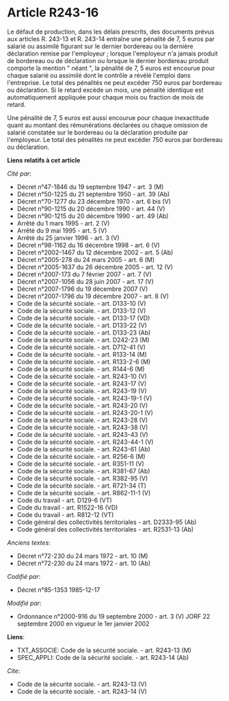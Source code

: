 # Article R243-16

Le défaut de production, dans les délais prescrits, des documents prévus aux articles R. 243-13 et R. 243-14 entraîne une
pénalité de 7, 5 euros par salarié ou assimilé figurant sur le dernier bordereau ou la dernière déclaration remise par
l'employeur ; lorsque l'employeur n'a jamais produit de bordereau ou de déclaration ou lorsque le dernier bordereau produit
comporte la mention " néant ", la pénalité de 7, 5 euros est encourue pour chaque salarié ou assimilé dont le contrôle a
révélé l'emploi dans l'entreprise. Le total des pénalités ne peut excéder 750 euros par bordereau ou déclaration. Si le
retard excède un mois, une pénalité identique est automatiquement appliquée pour chaque mois ou fraction de mois de retard. 

Une pénalité de 7, 5 euros est aussi encourue pour chaque inexactitude quant au montant des rémunérations déclarées ou chaque
omission de salarié constatée sur le bordereau ou la déclaration produite par l'employeur. Le total des pénalités ne peut
excéder 750 euros par bordereau ou déclaration.

**Liens relatifs à cet article**

_Cité par_:

  - Décret n°47-1846 du 19 septembre 1947 - art. 3 (M)
  - Décret n°50-1225 du 21 septembre 1950 - art. 39 (Ab)
  - Décret n°70-1277 du 23 décembre 1970 - art. 6 bis (V)
  - Décret n°90-1215 du 20 décembre 1990 - art. 44 (V)
  - Décret n°90-1215 du 20 décembre 1990 - art. 49 (Ab)
  - Arrêté du 1 mars 1995 - art. 2 (V)
  - Arrêté du 9 mai 1995 - art. 5 (V)
  - Arrêté du 25 janvier 1996 - art. 3 (V)
  - Décret n°98-1162 du 16 décembre 1998 - art. 6 (V)
  - Décret n°2002-1467 du 12 décembre 2002 - art. 5 (Ab)
  - Décret n°2005-278 du 24 mars 2005 - art. 6 (M)
  - Décret n°2005-1637 du 26 décembre 2005 - art. 12 (V)
  - Décret  n°2007-173 du 7 février 2007 - art. 7 (V)
  - Décret n°2007-1056 du 28 juin 2007 - art. 17 (V)
  - Décret n°2007-1796 du 19 décembre 2007 (V)
  - Décret n°2007-1796 du 19 décembre 2007 - art. 8 (V)
  - Code de la sécurité sociale. - art. D133-10 (V)
  - Code de la sécurité sociale. - art. D133-12 (V)
  - Code de la sécurité sociale. - art. D133-17 (VD)
  - Code de la sécurité sociale. - art. D133-22 (V)
  - Code de la sécurité sociale. - art. D133-23 (Ab)
  - Code de la sécurité sociale. - art. D242-23 (M)
  - Code de la sécurité sociale. - art. D712-41 (V)
  - Code de la sécurité sociale. - art. R133-14 (M)
  - Code de la sécurité sociale. - art. R133-2-6 (M)
  - Code de la sécurité sociale. - art. R144-6 (M)
  - Code de la sécurité sociale. - art. R243-10 (V)
  - Code de la sécurité sociale. - art. R243-17 (V)
  - Code de la sécurité sociale. - art. R243-19 (V)
  - Code de la sécurité sociale. - art. R243-19-1 (V)
  - Code de la sécurité sociale. - art. R243-20 (V)
  - Code de la sécurité sociale. - art. R243-20-1 (V)
  - Code de la sécurité sociale. - art. R243-28 (V)
  - Code de la sécurité sociale. - art. R243-38 (V)
  - Code de la sécurité sociale. - art. R243-43 (V)
  - Code de la sécurité sociale. - art. R243-44-1 (V)
  - Code de la sécurité sociale. - art. R243-61 (Ab)
  - Code de la sécurité sociale. - art. R256-6 (M)
  - Code de la sécurité sociale. - art. R351-11 (V)
  - Code de la sécurité sociale. - art. R381-67 (Ab)
  - Code de la sécurité sociale. - art. R382-95 (V)
  - Code de la sécurité sociale. - art. R721-34 (T)
  - Code de la sécurité sociale. - art. R862-11-1 (V)
  - Code du travail - art. D129-6 (VT)
  - Code du travail - art. R1522-16 (VD)
  - Code du travail - art. R812-12 (VT)
  - Code général des collectivités territoriales - art. D2333-95 (Ab)
  - Code général des collectivités territoriales - art. R2531-13 (Ab)

_Anciens textes_:

  - Décret n°72-230 du 24 mars 1972 - art. 10 (M)
  - Décret n°72-230 du 24 mars 1972 - art. 10 (Ab)

_Codifié par_:

  - Décret n°85-1353 1985-12-17

_Modifié par_:

  - Ordonnance n°2000-916 du 19 septembre 2000 - art. 3 (V) JORF 22 septembre 2000 en vigueur le 1er janvier 2002

**Liens**:

  - TXT_ASSOCIE: Code de la sécurité sociale. - art. R243-13 (M)
  - SPEC_APPLI: Code de la sécurité sociale. - art. R243-14 (Ab)

_Cite_:

  - Code de la sécurité sociale. - art. R243-13 (V)
  - Code de la sécurité sociale. - art. R243-14 (V)
